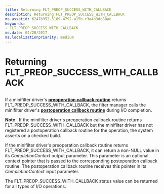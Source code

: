 ```yaml
---
title: Returning FLT_PREOP_SUCCESS_WITH_CALLBACK
description: Returning FLT_PREOP_SUCCESS_WITH_CALLBACK
ms.assetid: 6247b952-3189-4792-a15b-c3a4b3dc80ae
keywords:
- FLT_PREOP_SUCCESS_WITH_CALLBACK
ms.date: 04/20/2017
ms.localizationpriority: medium
---
```


# Returning FLT\_PREOP\_SUCCESS\_WITH\_CALLBACK


## <span id="ddk_returning_flt_preop_success_with_callback_if"></span><span id="DDK_RETURNING_FLT_PREOP_SUCCESS_WITH_CALLBACK_IF"></span>


If a minifilter driver's [**preoperation callback routine**](https://docs.microsoft.com/windows-hardware/drivers/ddi/fltkernel/nc-fltkernel-pflt_pre_operation_callback) returns FLT\_PREOP\_SUCCESS\_WITH\_CALLBACK, the filter manager calls the minifilter driver's [**postoperation callback routine**](https://docs.microsoft.com/windows-hardware/drivers/ddi/fltkernel/nc-fltkernel-pflt_post_operation_callback) during I/O completion.

**Note**   If the minifilter driver's preoperation callback routine returns FLT\_PREOP\_SUCCESS\_WITH\_CALLBACK but the minifilter driver has not registered a postoperation callback routine for the operation, the system asserts on a checked build.

 

If the minifilter driver's preoperation callback routine returns FLT\_PREOP\_SUCCESS\_WITH\_CALLBACK, it can return a non-NULL value in its *CompletionContext* output parameter. This parameter is an optional context pointer that is passed to the corresponding postoperation callback routine. The postoperation callback routine receives this pointer in its *CompletionContext* input parameter.

The FLT\_PREOP\_SUCCESS\_WITH\_CALLBACK status value can be returned for all types of I/O operations.

 

 




